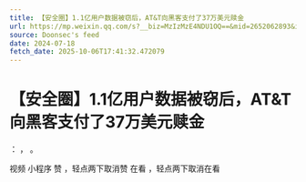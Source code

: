 ```yaml
---
title: 【安全圈】1.1亿用户数据被窃后，AT&T向黑客支付了37万美元赎金
url: https://mp.weixin.qq.com/s?__biz=MzIzMzE4NDU1OQ==&mid=2652062893&idx=2&sn=e92b1e27fc304c0f4d6826a4e9b9a94f
source: Doonsec's feed
date: 2024-07-18
fetch_date: 2025-10-06T17:41:32.472079
---
```


# 【安全圈】1.1亿用户数据被窃后，AT&T向黑客支付了37万美元赎金

：
，
。

视频
小程序
赞
，轻点两下取消赞
在看
，轻点两下取消在看
